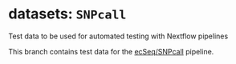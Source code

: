 # datasets: `SNPcall`
Test data to be used for automated testing with Nextflow pipelines

This branch contains test data for the [ecSeq/SNPcall](https://github.com/ecseq/snpcall) pipeline.
